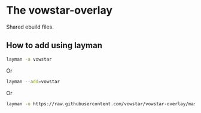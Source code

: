 # The vowstar-overlay

Shared ebuild files.

## How to add using layman

```bash
layman -a vowstar
```

Or

```bash
layman --add=vowstar
```

Or

```bash
layman -o https://raw.githubusercontent.com/vowstar/vowstar-overlay/master/metadata/vowstar.xml -f -a vowstar
```
